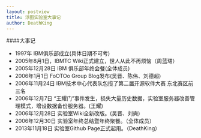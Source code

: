 ```yaml
---
layout: postview
title: 浮图实验室大事记
author: DeathKing
---
```


####大事记

+ 1997年 IBM俱乐部成立(具体日期不可考)
+ 2005年8月1日，IBMTC Wiki正式建立，世人从此不再烦恼（周蓝珺）
+ 2005年12月28日 IBM 俱乐部年终会餐(全体成员)
+ 2006年1月1日 FoOTOo Group Blog发布(吴晋、陈伟、刘德超)
+ 2006年11月24日 IBM技术中心代表队包揽了第二届开源软件大赛 东北赛区前三名
+ 2006年12月7日 “王耀门”事件发生，损失大量历史数据，实验室服务器改善管理模式，增设数据备份服务器。(王耀)
+ 2006年12月28日 实验室Wiki全新改版。(吴晋、刘奭)
+ 2006年12月30日 实验室年终总结暨年终聚餐。（全体成员）
+ 2013年11月18日 实验室Github Page正式起用。（DeathKing）